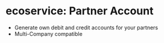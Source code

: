 # ecoservice: Partner Account

* Generate own debit and credit accounts for your partners
* Multi-Company compatible
